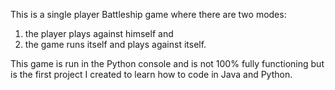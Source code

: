 This is a single player Battleship game where there are two modes:
1. the player plays against himself and
2. the game runs itself and plays against itself.

This game is run in the Python console and is not 100% fully functioning but is the first project I created to learn how to code in Java and Python.

